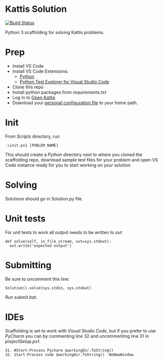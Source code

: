 # Kattis Solution

[![Build Status](https://travis-ci.org/Stropek/KattisPythonTemplate.svg?branch=master)](https://travis-ci.org/Stropek/KattisPythonTemplate)

Python 3 scaffolding for solving Kattis problems.

# Prep

* Install VS Code
* Install VS Code Extensions:
    * [Python](https://marketplace.visualstudio.com/items?itemName=ms-python.python)
    * [Python Test Explorer for Visual Studio Code](https://marketplace.visualstudio.com/items?itemName=LittleFoxTeam.vscode-python-test-adapter)
* Clone this repo
* Install python packages from _requirements.txt_
* Log in to [Open Kattis](https://open.kattis.com/)
* Download your [personal configuration file](https://open.kattis.com/download/kattisrc) to your *home* path.

# Init

From _Scripts_ directory, run 
    
    .\init.ps1 [POBLEM_NAME]
    
This should create a *Python* directory next to where you cloned the scaffolding repo, download sample test files for your problem and open VS Code instance ready for you to start working on your solution. 

# Solving

Solutions should go in Solution.py file.

# Unit tests

For unit tests to work all output needs to be written to _out_

    def solve(self, in_file_stream, out=sys.stdout):
      out.write('expected output')

# Submitting

Be sure to uncomment this line: 

    Solution().solve(sys.stdin, sys.stdout)
    
Run *submit.bat*.

# IDEs

Scaffolding is set to work with *Visual Studio Code*, but if you prefer to use *PyCharm* you can by commenting line 32 and uncommenting line 31 in _projectSetup.ps1_.

    31. #Start-Process Pycharm $workingDir.ToString()
    32. Start-Process code $workingDir.ToString() -NoNewWindow
